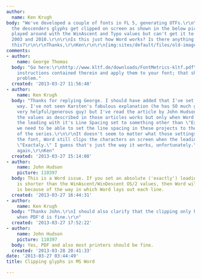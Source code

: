 ```yaml
---
author:
  name: Ken Krugh
body: "We've developed a couple of fonts in FL 5, generating OTFs.\r\n\r\nIn MS Word
  the descenders glyphs get clipped on screen as shown in the below picture. I've
  played around with the WinAscent and Typo values but can't get it to stop. Word
  2003 and 2010.\r\n\r\nIs this just how Word works? Is there anything that can avoid
  this?\r\n\r\nThanks,\r\nKen\r\n\r\n[img:sites/default/files/old-images/Capture_5084.JPG]"
comments:
- author:
    name: George Thomas
  body: "Go here:\r\nhttp://www.kltf.de/downloads/FontMetrics-kltf.pdf\r\nRead the
    instructions contained therein and apply them to your font; that should fix your
    problem."
  created: '2013-03-27 11:56:48'
- author:
    name: Ken Krugh
  body: "Thanks for replying George. I should have added that I've set things that
    way. I've not seen Karsten's fabulous explanation (he has SO much great info available,
    very helpful/generous guy) but I've read the article by John Hudson that he references.\r\n\r\nSetting
    the values as described in those articles works but only when Word is determining
    the leading with it's Line Spacing set to something other than \"Exactaly.\" Unfortunately
    we need to be able to set the line spacing in these projects to the specifications
    of the series.\r\n\r\nIt doesn't seem to matter what those settings are made in
    the font, Word still clips the characters on screen when the leading is set to
    \"Exactaly.\" I guess that's just the way it works, unfortunately.\r\n\r\nThanks
    again,\r\nKen"
  created: '2013-03-27 15:14:08'
- author:
    name: John Hudson
    picture: 110397
  body: This is a Word issue. If you set an absolute ('exactly') leading value that
    is shorter than the WinAscent/WinDescent OS/2 values, then Word will clip. This
    is because of the way in which Word lays out each line.
  created: '2013-03-27 16:44:31'
- author:
    name: Ken Krugh
  body: "Thanks John.\r\nI should also clarify that the clipping only happens on-screen,
    when PDF'd is fine.\r\n"
  created: '2013-03-27 17:52:22'
- author:
    name: John Hudson
    picture: 110397
  body: Yes, PDF and also most printers should be fine.
  created: '2013-03-28 20:41:33'
date: '2013-03-27 03:44:49'
title: Clipping glyphs in MS Word

---
```

